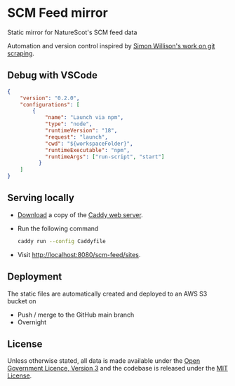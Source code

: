 # SCM Feed mirror

Static mirror for NatureScot's SCM feed data

Automation and version control inspired by [Simon Willison's work on git scraping](https://simonwillison.net/2020/Oct/9/git-scraping/).

## Debug with VSCode

```json
{
    "version": "0.2.0",
    "configurations": [
        {
            "name": "Launch via npm",
            "type": "node",
            "runtimeVersion": "18",
            "request": "launch",
            "cwd": "${workspaceFolder}",
            "runtimeExecutable": "npm",
            "runtimeArgs": ["run-script", "start"]
          }
    ]
}
```

## Serving locally

- [Download](https://caddyserver.com/download) a copy of the [Caddy web server](https://caddyserver.com/).
- Run the following command

  ```sh
  caddy run --config Caddyfile
  ```

- Visit [http://localhost:8080/scm-feed/sites](http://localhost:8080/scm-feed/sites).

## Deployment

The static files are automatically created and deployed to an AWS S3 bucket on
- Push / merge to the GitHub main branch
- Overnight


## License

Unless otherwise stated, all data is made available under the [Open Government Licence, Version 3](LICENSE.md) and the codebase is released under the [MIT License](LICENSE-MIT.txt).
